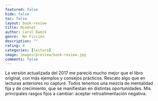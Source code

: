 ```yaml
---
featured: false
hide: false
toc: false
layout: book-review
title: Mindset
author: Carol Dweck
genre:  No Ficción
description: ""
rating: 8
categories: [lectura]
image: images/preview/book-review.jpg
comments: false
---
```

La versión actualizada del 2017 me pareció mucho mejor que el libro original, con más ejemplos y consejos prácticos. Rescato algo que en lecturas anteriores no capturé. Todos tenemos una mezcla de mentalidad fija y de crecimiento, que se manifiestan en distintas oportunidades. Mis principales rasgos fijos a cambiar: aceptar retroalimentación negativa.
